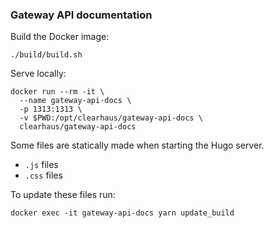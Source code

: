 ### Gateway API documentation

Build the Docker image:

```shell
./build/build.sh
```

Serve locally:

```shell
docker run --rm -it \
  --name gateway-api-docs \
  -p 1313:1313 \
  -v $PWD:/opt/clearhaus/gateway-api-docs \
  clearhaus/gateway-api-docs
```

Some files are statically made when starting the Hugo server.
- `.js` files
- `.css` files

To update these files run:
```shell
docker exec -it gateway-api-docs yarn update_build 
```
